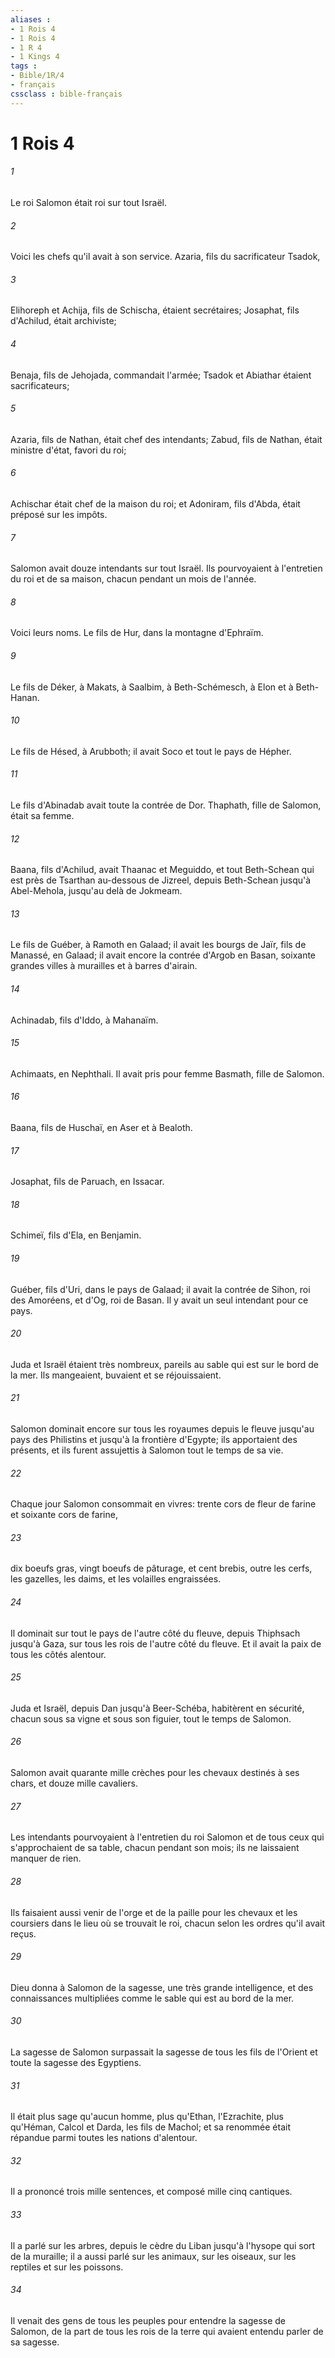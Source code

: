 ```yaml
---
aliases : 
- 1 Rois 4
- 1 Rois 4
- 1 R 4
- 1 Kings 4
tags : 
- Bible/1R/4
- français
cssclass : bible-français
---
```


# 1 Rois 4

###### 1
Le roi Salomon était roi sur tout Israël.
###### 2
Voici les chefs qu'il avait à son service. Azaria, fils du sacrificateur Tsadok,
###### 3
Elihoreph et Achija, fils de Schischa, étaient secrétaires; Josaphat, fils d'Achilud, était archiviste;
###### 4
Benaja, fils de Jehojada, commandait l'armée; Tsadok et Abiathar étaient sacrificateurs;
###### 5
Azaria, fils de Nathan, était chef des intendants; Zabud, fils de Nathan, était ministre d'état, favori du roi;
###### 6
Achischar était chef de la maison du roi; et Adoniram, fils d'Abda, était préposé sur les impôts.
###### 7
Salomon avait douze intendants sur tout Israël. Ils pourvoyaient à l'entretien du roi et de sa maison, chacun pendant un mois de l'année.
###### 8
Voici leurs noms. Le fils de Hur, dans la montagne d'Ephraïm.
###### 9
Le fils de Déker, à Makats, à Saalbim, à Beth-Schémesch, à Elon et à Beth-Hanan.
###### 10
Le fils de Hésed, à Arubboth; il avait Soco et tout le pays de Hépher.
###### 11
Le fils d'Abinadab avait toute la contrée de Dor. Thaphath, fille de Salomon, était sa femme.
###### 12
Baana, fils d'Achilud, avait Thaanac et Meguiddo, et tout Beth-Schean qui est près de Tsarthan au-dessous de Jizreel, depuis Beth-Schean jusqu'à Abel-Mehola, jusqu'au delà de Jokmeam.
###### 13
Le fils de Guéber, à Ramoth en Galaad; il avait les bourgs de Jaïr, fils de Manassé, en Galaad; il avait encore la contrée d'Argob en Basan, soixante grandes villes à murailles et à barres d'airain.
###### 14
Achinadab, fils d'Iddo, à Mahanaïm.
###### 15
Achimaats, en Nephthali. Il avait pris pour femme Basmath, fille de Salomon.
###### 16
Baana, fils de Huschaï, en Aser et à Bealoth.
###### 17
Josaphat, fils de Paruach, en Issacar.
###### 18
Schimeï, fils d'Ela, en Benjamin.
###### 19
Guéber, fils d'Uri, dans le pays de Galaad; il avait la contrée de Sihon, roi des Amoréens, et d'Og, roi de Basan. Il y avait un seul intendant pour ce pays.
###### 20
Juda et Israël étaient très nombreux, pareils au sable qui est sur le bord de la mer. Ils mangeaient, buvaient et se réjouissaient.
###### 21
Salomon dominait encore sur tous les royaumes depuis le fleuve jusqu'au pays des Philistins et jusqu'à la frontière d'Egypte; ils apportaient des présents, et ils furent assujettis à Salomon tout le temps de sa vie.
###### 22
Chaque jour Salomon consommait en vivres: trente cors de fleur de farine et soixante cors de farine,
###### 23
dix boeufs gras, vingt boeufs de pâturage, et cent brebis, outre les cerfs, les gazelles, les daims, et les volailles engraissées.
###### 24
Il dominait sur tout le pays de l'autre côté du fleuve, depuis Thiphsach jusqu'à Gaza, sur tous les rois de l'autre côté du fleuve. Et il avait la paix de tous les côtés alentour.
###### 25
Juda et Israël, depuis Dan jusqu'à Beer-Schéba, habitèrent en sécurité, chacun sous sa vigne et sous son figuier, tout le temps de Salomon.
###### 26
Salomon avait quarante mille crèches pour les chevaux destinés à ses chars, et douze mille cavaliers.
###### 27
Les intendants pourvoyaient à l'entretien du roi Salomon et de tous ceux qui s'approchaient de sa table, chacun pendant son mois; ils ne laissaient manquer de rien.
###### 28
Ils faisaient aussi venir de l'orge et de la paille pour les chevaux et les coursiers dans le lieu où se trouvait le roi, chacun selon les ordres qu'il avait reçus.
###### 29
Dieu donna à Salomon de la sagesse, une très grande intelligence, et des connaissances multipliées comme le sable qui est au bord de la mer.
###### 30
La sagesse de Salomon surpassait la sagesse de tous les fils de l'Orient et toute la sagesse des Egyptiens.
###### 31
Il était plus sage qu'aucun homme, plus qu'Ethan, l'Ezrachite, plus qu'Héman, Calcol et Darda, les fils de Machol; et sa renommée était répandue parmi toutes les nations d'alentour.
###### 32
Il a prononcé trois mille sentences, et composé mille cinq cantiques.
###### 33
Il a parlé sur les arbres, depuis le cèdre du Liban jusqu'à l'hysope qui sort de la muraille; il a aussi parlé sur les animaux, sur les oiseaux, sur les reptiles et sur les poissons.
###### 34
Il venait des gens de tous les peuples pour entendre la sagesse de Salomon, de la part de tous les rois de la terre qui avaient entendu parler de sa sagesse.
